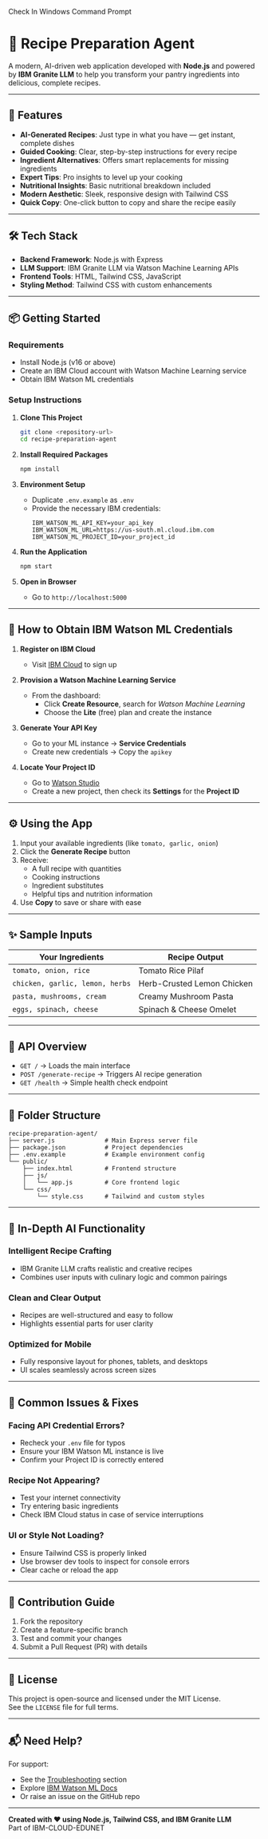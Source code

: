 Check In Windows Command Prompt

# 🍳 Recipe Preparation Agent

A modern, AI-driven web application developed with **Node.js** and powered by **IBM Granite LLM** to help you transform your pantry ingredients into delicious, complete recipes.

---

## 🚀 Features

- **AI-Generated Recipes**: Just type in what you have — get instant, complete dishes  
- **Guided Cooking**: Clear, step-by-step instructions for every recipe  
- **Ingredient Alternatives**: Offers smart replacements for missing ingredients  
- **Expert Tips**: Pro insights to level up your cooking  
- **Nutritional Insights**: Basic nutritional breakdown included  
- **Modern Aesthetic**: Sleek, responsive design with Tailwind CSS  
- **Quick Copy**: One-click button to copy and share the recipe easily  

---

## 🛠️ Tech Stack

- **Backend Framework**: Node.js with Express  
- **LLM Support**: IBM Granite LLM via Watson Machine Learning APIs  
- **Frontend Tools**: HTML, Tailwind CSS, JavaScript  
- **Styling Method**: Tailwind CSS with custom enhancements  

---

## 📦 Getting Started

### Requirements

- Install Node.js (v16 or above)  
- Create an IBM Cloud account with Watson Machine Learning service  
- Obtain IBM Watson ML credentials

### Setup Instructions

1. **Clone This Project**
   ```bash
   git clone <repository-url>
   cd recipe-preparation-agent
   ```

2. **Install Required Packages**
   ```bash
   npm install
   ```

3. **Environment Setup**
   - Duplicate `.env.example` as `.env`
   - Provide the necessary IBM credentials:
     ```
     IBM_WATSON_ML_API_KEY=your_api_key
     IBM_WATSON_ML_URL=https://us-south.ml.cloud.ibm.com
     IBM_WATSON_ML_PROJECT_ID=your_project_id
     ```

4. **Run the Application**
   ```bash
   npm start
   ```

5. **Open in Browser**
   - Go to `http://localhost:5000`

---

## 🔐 How to Obtain IBM Watson ML Credentials

1. **Register on IBM Cloud**
   - Visit [IBM Cloud](https://cloud.ibm.com/) to sign up

2. **Provision a Watson Machine Learning Service**
   - From the dashboard:  
     - Click **Create Resource**, search for *Watson Machine Learning*  
     - Choose the **Lite** (free) plan and create the instance

3. **Generate Your API Key**
   - Go to your ML instance → **Service Credentials**  
   - Create new credentials → Copy the `apikey`

4. **Locate Your Project ID**
   - Go to [Watson Studio](https://dataplatform.cloud.ibm.com/)  
   - Create a new project, then check its **Settings** for the **Project ID**

---

## ⚙️ Using the App

1. Input your available ingredients (like `tomato, garlic, onion`)  
2. Click the **Generate Recipe** button  
3. Receive:
   - A full recipe with quantities  
   - Cooking instructions  
   - Ingredient substitutes  
   - Helpful tips and nutrition information  
4. Use **Copy** to save or share with ease

---

## ✨ Sample Inputs

| Your Ingredients                   | Recipe Output                 |
|-----------------------------------|-------------------------------|
| `tomato, onion, rice`             | Tomato Rice Pilaf             |
| `chicken, garlic, lemon, herbs`   | Herb-Crusted Lemon Chicken    |
| `pasta, mushrooms, cream`         | Creamy Mushroom Pasta         |
| `eggs, spinach, cheese`           | Spinach & Cheese Omelet       |

---

## 📡 API Overview

- `GET /` → Loads the main interface  
- `POST /generate-recipe` → Triggers AI recipe generation  
- `GET /health` → Simple health check endpoint

---

## 📁 Folder Structure

```
recipe-preparation-agent/
├── server.js              # Main Express server file
├── package.json           # Project dependencies
├── .env.example           # Example environment config
└── public/
    ├── index.html         # Frontend structure
    ├── js/
    │   └── app.js         # Core frontend logic
    └── css/
        └── style.css      # Tailwind and custom styles
```

---

## 🧠 In-Depth AI Functionality

### Intelligent Recipe Crafting
- IBM Granite LLM crafts realistic and creative recipes  
- Combines user inputs with culinary logic and common pairings

### Clean and Clear Output
- Recipes are well-structured and easy to follow  
- Highlights essential parts for user clarity

### Optimized for Mobile
- Fully responsive layout for phones, tablets, and desktops  
- UI scales seamlessly across screen sizes

---

## 🧩 Common Issues & Fixes

### Facing API Credential Errors?
- Recheck your `.env` file for typos  
- Ensure your IBM Watson ML instance is live  
- Confirm your Project ID is correctly entered

### Recipe Not Appearing?
- Test your internet connectivity  
- Try entering basic ingredients  
- Check IBM Cloud status in case of service interruptions

### UI or Style Not Loading?
- Ensure Tailwind CSS is properly linked  
- Use browser dev tools to inspect for console errors  
- Clear cache or reload the app

---

## 🤝 Contribution Guide

1. Fork the repository  
2. Create a feature-specific branch  
3. Test and commit your changes  
4. Submit a Pull Request (PR) with details

---

## 📄 License

This project is open-source and licensed under the MIT License.  
See the `LICENSE` file for full terms.

---

## 📬 Need Help?

For support:  
- See the [Troubleshooting](#-common-issues--fixes) section  
- Explore [IBM Watson ML Docs](https://cloud.ibm.com/docs/watson-machine-learning)  
- Or raise an issue on the GitHub repo

---

**Created with ❤️ using Node.js, Tailwind CSS, and IBM Granite LLM**  
Part of IBM-CLOUD-EDUNET
